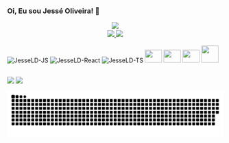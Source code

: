 ### Oi, Eu sou Jessé Oliveira! 👋


          


<!--
**JesseLD/JesseLD** is a ✨ _special_ ✨ repository because its `README.md` (this file) appears on your GitHub profile.

Here are some ideas to get you started:

- 🔭 I’m currently working on ...
- 🌱 Estudando Typescript, NodeJs, React e C# ...
- 👯 I’m looking to collaborate on ...
- 🤔 I’m looking for help with ...
- 💬 Ask me about ...
- 📫 How to reach me: ...
- 😄 Pronouns: ...
- ⚡ Fun fact: ...
-->

<div align="center">
  <img   src="https://res.cloudinary.com/dlusqio3l/image/upload/fl_preserve_transparency/v1744823971/me_jrb7hw.jpg">
</div>                                                         
                                                         

                                                                                                                                          
<div align="center">
  <a href="https://github.com/JesseLD">
  <img height="160em" src="https://github-readme-stats.vercel.app/api?username=JesseLD&show_icons=true&theme=radical&include_all_commits=true&count_private=true"/>
  <img height="160em" src="https://github-readme-stats.vercel.app/api/top-langs/?username=JesseLD&layout=compact&langs_count=5&theme=radical&count_private=true"/>
</div>
  
 <div style="display: inline-block"><br>
  <img alt="JesseLD-JS" height="30" width="40" src="https://cdn.jsdelivr.net/gh/devicons/devicon/icons/javascript/javascript-original.svg" />
  <img alt="JesseLD-React" height="30" width="40" src="https://cdn.jsdelivr.net/gh/devicons/devicon/icons/react/react-original.svg" />
  <img alt="JesseLD-TS" height="30" width="40" src="https://cdn.jsdelivr.net/gh/devicons/devicon/icons/typescript/typescript-original.svg" />
  <img height="30" width="40" src="https://cdn.jsdelivr.net/gh/devicons/devicon@latest/icons/nextjs/nextjs-original.svg" />
  <img height="30" width="40" src="https://cdn.jsdelivr.net/gh/devicons/devicon@latest/icons/nodejs/nodejs-original.svg" />          
  <img height="30" width="40" src="https://cdn.jsdelivr.net/gh/devicons/devicon@latest/icons/flutter/flutter-original.svg" />
  <img height="40" width="40" src="https://cdn.jsdelivr.net/gh/devicons/devicon@latest/icons/go/go-original-wordmark.svg" />         
</div>
          
 ##
          
<div> 
 <a href = "mailto:jesseluis118@gmail.com"><img src="https://img.shields.io/badge/-Gmail-%23333?style=for-the-badge&logo=gmail&logoColor=red" target="_blank"></a>
  <a href="https://www.linkedin.com/in/jess%C3%A9-oliveira-a1488416a/" target="_blank"><img src="https://img.shields.io/badge/-LinkedIn-%230077B5?style=for-the-badge&logo=linkedin&logoColor=white" target="_blank"></a> 
</div>
          
![snake gif](https://github.com/JesselD/JesseLD/blob/output/github-snake-dark.svg)
 

